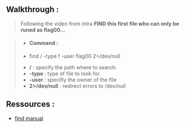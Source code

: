 ## Walkthrough :
> Following the video from intra **FIND this first file who can only be runed as flag00...**

> - #### Command :
> - find / -type f -user flag00 2>/dev/null
>
> + **/** : specify the path where to search.  
> + **-type** : type of file to look for.  
> + **-user** : specifiy the owner of the file  
> + **2>/dev/null** : redirect errors to /dev/null  



## Ressources :
- [find manual](https://man7.org/linux/man-pages/man1/find.1.html)